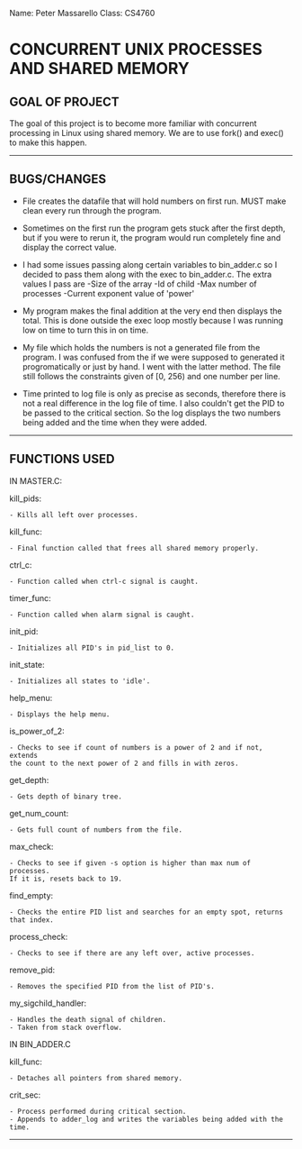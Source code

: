 Name: Peter Massarello
Class: CS4760

# CONCURRENT UNIX PROCESSES AND SHARED MEMORY

GOAL OF PROJECT
------------------------------------------------------------------------------

The goal of this project is to become more familiar with concurrent processing
in Linux using shared memory. We are to use fork() and exec() to make this 
happen.

------------------------------------------------------------------------------

BUGS/CHANGES
------------------------------------------------------------------------------

- File creates the datafile that will hold numbers on first run. MUST make
clean every run through the program.

- Sometimes on the first run the program gets stuck after the first depth, but
if you were to rerun it, the program would run completely fine and display
the correct value.

- I had some issues passing along certain variables to bin_adder.c so I decided 
to pass them along with the exec to bin_adder.c. The extra values I pass are
	-Size of the array
	-Id of child
	-Max number of processes
	-Current exponent value of 'power'

- My program makes the final addition at the very end then displays the total.
This is done outside the exec loop mostly because I was running low on time
to turn this in on time.

- My file which holds the numbers is not a generated file from the program.
I was confused from the if we were supposed to generated it progromatically or 
just by hand. I went with the latter method. The file still follows the 
constraints given of [0, 256) and one number per line.

- Time printed to log file is only as precise as seconds, therefore there is
not a real difference in the log file of time. I also couldn't get the PID
to be passed to the critical section. So the log displays the two numbers 
being added and the time when they were added.

-------------------------------------------------------------------------------

FUNCTIONS USED
-------------------------------------------------------------------------------

IN MASTER.C:

kill_pids:

	- Kills all left over processes.

kill_func:

	- Final function called that frees all shared memory properly.

ctrl_c:

	- Function called when ctrl-c signal is caught.

timer_func:

	- Function called when alarm signal is caught.

init_pid:

	- Initializes all PID's in pid_list to 0.

init_state:

	- Initializes all states to 'idle'.

help_menu:

	- Displays the help menu.

is_power_of_2:

	- Checks to see if count of numbers is a power of 2 and if not, extends
	the count to the next power of 2 and fills in with zeros.

get_depth:

	- Gets depth of binary tree.

get_num_count:

	- Gets full count of numbers from the file.

max_check:

	- Checks to see if given -s option is higher than max num of processes.
	If it is, resets back to 19.

find_empty:

	- Checks the entire PID list and searches for an empty spot, returns
	that index.

process_check:

	- Checks to see if there are any left over, active processes.

remove_pid:

	- Removes the specified PID from the list of PID's.

my_sigchild_handler:

	- Handles the death signal of children. 
	- Taken from stack overflow.

IN BIN_ADDER.C

kill_func:

	- Detaches all pointers from shared memory.

crit_sec:

	- Process performed during critical section.
	- Appends to adder_log and writes the variables being added with the
	time.

-------------------------------------------------------------------------------
